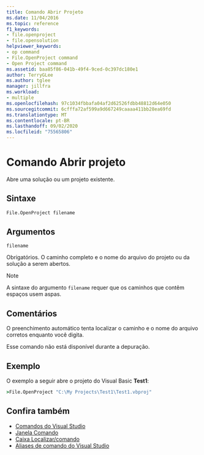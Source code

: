 ```yaml
---
title: Comando Abrir Projeto
ms.date: 11/04/2016
ms.topic: reference
f1_keywords:
- file.openproject
- file.opensolution
helpviewer_keywords:
- op command
- File.OpenProject command
- Open Project command
ms.assetid: baa85f86-041b-49f4-9ced-0c397dc180e1
author: TerryGLee
ms.author: tglee
manager: jillfra
ms.workload:
- multiple
ms.openlocfilehash: 97c1034fbbafa04af2d62526fdbb48812d64e050
ms.sourcegitcommit: 6cfffa72af599a9d667249caaaa411bb28ea69fd
ms.translationtype: MT
ms.contentlocale: pt-BR
ms.lasthandoff: 09/02/2020
ms.locfileid: "75565806"
---
```

# <a name="open-project-command"></a>Comando Abrir projeto

Abre uma solução ou um projeto existente.

## <a name="syntax"></a>Sintaxe

```cmd
File.OpenProject filename
```

## <a name="arguments"></a>Argumentos

`filename`

Obrigatórios. O caminho completo e o nome do arquivo do projeto ou da solução a serem abertos.

> [!NOTE]
> A sintaxe do argumento `filename` requer que os caminhos que contêm espaços usem aspas.

## <a name="remarks"></a>Comentários

O preenchimento automático tenta localizar o caminho e o nome do arquivo corretos enquanto você digita.

Esse comando não está disponível durante a depuração.

## <a name="example"></a>Exemplo

O exemplo a seguir abre o projeto do Visual Basic **Test1**:

```cmd
>File.OpenProject "C:\My Projects\Test1\Test1.vbproj"
```

## <a name="see-also"></a>Confira também

- [Comandos do Visual Studio](../../ide/reference/visual-studio-commands.md)
- [Janela Comando](../../ide/reference/command-window.md)
- [Caixa Localizar/comando](../../ide/find-command-box.md)
- [Aliases de comando do Visual Studio](../../ide/reference/visual-studio-command-aliases.md)
